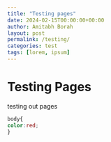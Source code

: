 ```yaml
---
title: "Testing pages"
date: 2024-02-15T00:00:00+00:00
author: Amitabh Borah
layout: post
permalink: /testing/
categories: test
tags: [lorem, ipsum]
---
```


# Testing Pages

testing out pages

```css
body{
color:red;
}
```
